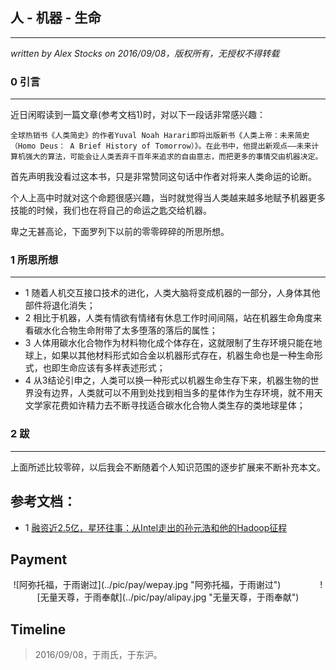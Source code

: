 ## 人 - 机器 - 生命 ##
---
*written by Alex Stocks on 2016/09/08，版权所有，无授权不得转载*

### 0 引言 ###
---

近日闲暇读到一篇文章(参考文档1)时，对以下一段话非常感兴趣：


	全球热销书《人类简史》的作者Yuval Noah Harari即将出版新书《人类上帝：未来简史（Homo Deus： A Brief History of Tomorrow）》。在此书中，他提出新观点——未来计算机强大的算法，可能会让人类丢弃千百年来追求的自由意志，而把更多的事情交由机器决定。      

首先声明我没看过这本书，只是非常赞同这句话中作者对将来人类命运的论断。

个人上高中时就对这个命题很感兴趣，当时就觉得当人类越来越多地赋予机器更多技能的时候，我们也在将自己的命运之匙交给机器。

卑之无甚高论，下面罗列下以前的零零碎碎的所思所想。

### 1 所思所想 ###
---

- 1 随着人机交互接口技术的进化，人类大脑将变成机器的一部分，人身体其他部件将退化消失；
- 2 相比于机器，人类有情欲有情绪有休息工作时间间隔，站在机器生命角度来看碳水化合物生命附带了太多堕落的落后的属性；
- 3 人体用碳水化合物作为材料物化成个体存在，这就限制了生存环境只能在地球上，如果以其他材料形式如合金以机器形式存在，机器生命也是一种生命形式，也即生命应该有多样表述形式；
- 4 从3结论引申之，人类可以换一种形式以机器生命生存下来，机器生物的世界没有边界，人类就可以不用到处找到相当多的星体作为生存环境，就不用天文学家花费如许精力去不断寻找适合碳水化合物人类生存的类地球星体；

### 2 跋 ###
---

上面所述比较零碎，以后我会不断随着个人知识范围的逐步扩展来不断补充本文。

参考文档：
---
- 1 [融资近2.5亿，星环往事：从Intel走出的孙元浩和他的Hadoop征程](http://www.xtecher.com/Xfeature/view?aid=1304)

## Payment

<center> ![阿弥托福，于雨谢过](../pic/pay/wepay.jpg "阿弥托福，于雨谢过") &nbsp;&nbsp;&nbsp;&nbsp;&nbsp;&nbsp;&nbsp;&nbsp;&nbsp;&nbsp;&nbsp;&nbsp;&nbsp;&nbsp; ![无量天尊，于雨奉献](../pic/pay/alipay.jpg "无量天尊，于雨奉献") </center>

## Timeline ##

> 2016/09/08，于雨氏，于东沪。
